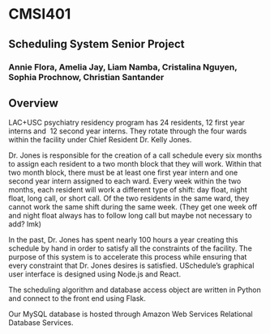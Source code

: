 # CMSI401
## Scheduling System Senior Project
### Annie Flora, Amelia Jay, Liam Namba, Cristalina Nguyen, Sophia Prochnow, Christian Santander


## Overview
LAC+USC psychiatry residency program has 24 residents, 12 first year interns and  12 second year interns. They rotate through the four wards within the facility under Chief Resident Dr. Kelly Jones.

Dr. Jones is responsible for the creation of a call schedule every six months to assign each resident to a two month block that they will work. Within that two month block, there must be at least one first year intern and one second year intern assigned to each ward. Every week within the two months, each resident will work a different type of shift: day float, night float, long call, or short call. Of the two residents in the same ward, they cannot work the same shift during the same week. (They get one week off and night float always has to follow long call but maybe not necessary to add? lmk)

In the past, Dr. Jones has spent nearly 100 hours a year creating this schedule by hand in order to satisfy all the constraints of the facility. The purpose of this system is to accelerate this process while ensuring that every constraint that Dr. Jones desires is satisfied.
USchedule’s graphical user interface is designed using Node.js and React.

The scheduling algorithm and database access object are written in Python and connect to the front end using Flask.

Our MySQL database is hosted through Amazon Web Services Relational Database Services.
